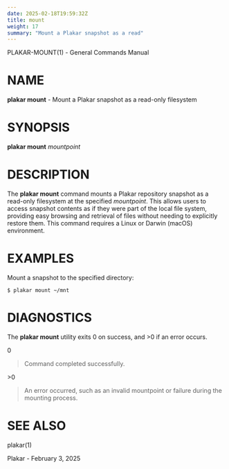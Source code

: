 ```yaml
---
date: 2025-02-18T19:59:32Z
title: mount
weight: 17
summary: "Mount a Plakar snapshot as a read"
---
```

PLAKAR-MOUNT(1) - General Commands Manual

# NAME

**plakar mount** - Mount a Plakar snapshot as a read-only filesystem

# SYNOPSIS

**plakar mount**
*mountpoint*

# DESCRIPTION

The
**plakar mount**
command mounts a Plakar repository snapshot as a read-only filesystem
at the specified
*mountpoint*.
This allows users to access snapshot contents as if they were part of
the local file system, providing easy browsing and retrieval of files
without needing to explicitly restore them.
This command requires a Linux or Darwin (macOS) environment.

# EXAMPLES

Mount a snapshot to the specified directory:

	$ plakar mount ~/mnt

# DIAGNOSTICS

The **plakar mount** utility exits&#160;0 on success, and&#160;&gt;0 if an error occurs.

0

> Command completed successfully.

&gt;0

> An error occurred, such as an invalid mountpoint or failure during the
> mounting process.

# SEE ALSO

plakar(1)

Plakar - February 3, 2025
